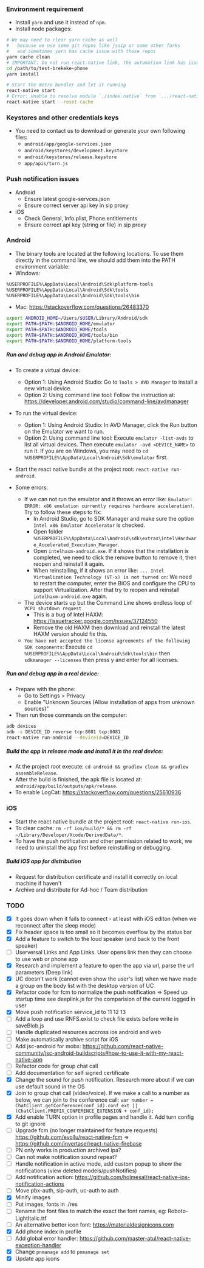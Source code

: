 ### Environment requirement
- Install `yarn` and use it instead of `npm`.
- Install node packages:
```sh
# We may need to clear yarn cache as well
#   because we use some git repos like jssip or some other forks
#   and sometimes yarn has cache issue with those repos
yarn cache clean
# IMPORTANT: Do not run react-native link, the automation link has issues, we already link them manually
cd /path/to/test-brekeke-phone
yarn install

# Start the metro bundler and let it running
react-native start
# Error: Unable to resolve module `./index.native` from `.../react-native/...`
react-native start --reset-cache
```


### Keystores and other credentials keys
- You need to contact us to download or generate your own following files:
  - `android/app/google-services.json`
  - `android/keystores/development.keystore`
  - `android/keystores/release.keystore`
  - `app/apis/turn.js`


### Push notification issues
- Android
  - Ensure latest google-servces.json
  - Ensure correct server api key in sip proxy
- iOS
  - Check General, Info.plist, Phone.entitlements
  - Ensure correct api key (string or file) in sip proxy


### Android
- The binary tools are located at the following locations. To use them directly in the command line, we should add them into the PATH environment variable:
- Windows:
```sh
%USERPROFILE%\AppData\Local\Android\Sdk\platform-tools
%USERPROFILE%\AppData\Local\Android\Sdk\tools
%USERPROFILE%\AppData\Local\Android\Sdk\tools\bin
```
- Mac: https://stackoverflow.com/questions/26483370
```sh
export ANDROID_HOME=/Users/$USER/Library/Android/sdk
export PATH=$PATH:$ANDROID_HOME/emulator
export PATH=$PATH:$ANDROID_HOME/tools
export PATH=$PATH:$ANDROID_HOME/tools/bin
export PATH=$PATH:$ANDROID_HOME/platform-tools
```

##### Run and debug app in Android Emulator:
- To create a virtual device:
  - Option 1: Using Android Studio: Go to `Tools > AVD Manager` to install a new virtual device.
  - Option 2: Using command line tool: Follow the instruction at: https://developer.android.com/studio/command-line/avdmanager
- To run the virtual device:
  - Option 1: Using Android Studio: In AVD Manager, click the Run button on the Emulator we want to run.
  - Option 2: Using command line tool: Execute `emulator -list-avds` to list all virtual devices. Then execute `emulator -avd <DEVICE_NAME>` to run it. If you are on Windows, you may need to `cd %USERPROFILE%\AppData\Local\Android\Sdk\emulator` first.
- Start the react native bundle at the project root: `react-native run-android`.

- Some errors:
  - If we can not run the emulator and it throws an error like: `Emulator: ERROR: x86 emulation currently requires hardware acceleration!`. Try to follow these steps to fix:
    - In Android Studio, go to SDK Manager and make sure the option `Intel x86 Emulator Accelerator` is checked.
    - Open folder `%USERPROFILE%\AppData\Local\Android\sdk\extras\intel\Hardware_Accelerated_Execution_Manager`.
    - Open `intelhaxm-android.exe`. If it shows that the installation is completed, we need to click the remove button to remove it, then reopen and reinstall it again.
    - When reinstalling, if it shows an error like: `... Intel Virtualization Technology (VT-x) is not turned on`: We need to restart the computer, enter the BIOS and configure the CPU to support Virtualization. After that try to reopen and reinstall `intelhaxm-android.exe` again.
  - The device starts up but the Command Line shows endless loop of `VCPU shutdown request`
    - This is a bug of Intel HAXM: https://issuetracker.google.com/issues/37124550
    - Remove the old HAXM then download and reinstall the latest HAXM version should fix this.
  - `You have not accepted the license agreements of the following SDK components`: Execute `cd %USERPROFILE%\AppData\Local\Android\Sdk\tools\bin` then `sdkmanager --licenses` then press y and enter for all licenses.

##### Run and debug app in a real device:
- Prepare with the phone:
  - Go to Settings > Privacy
  - Enable "Unknown Sources (Allow installation of apps from unknown sources)"
- Then run those commands on the computer:
```sh
adb devices
adb -s DEVICE_ID reverse tcp:8081 tcp:8081
react-native run-android --deviceId=DEVICE_ID
```

##### Build the app in release mode and install it in the real device:
- At the project root execute: `cd android && gradlew clean && gradlew assembleRelease`.
- After the build is finished, the apk file is located at: `android/app/build/outputs/apk/release`.
- To enable LogCat: https://stackoverflow.com/questions/25610936


### iOS
- Start the react native bundle at the project root: `react-native run-ios`.
- To clear cache: `rm -rf ios/build/* && rm -rf ~/Library/Developer/Xcode/DerivedData/*`.
- To have the push notification and other permission related to work, we need to uninstall the app first before reinstalling or debugging.

##### Build iOS app for distribution
- Request for distribution certificate and install it correctly on local machine if haven't
- Archive and distribute for Ad-hoc / Team distribution


### TODO
- [x] It goes down when it fails to connect - at least with iOS editon (when we reconnect after the sleep mode)
- [x] Fix header space is too small so it becomes overflow by the status bar
- [x] Add a feature to switch to the loud speaker (and back to the front speaker)
- [ ] Userversal Links and App Links. User opens link then they can choose to use web or phone app
- [x] Research and implement a feature to open the app via url, parse the url parameters (Deep link)
- [x] UC doesn't work (cannot even show the user's list) when we have made a group on the body list with the desktop version of UC
- [x] Refactor code for fcm to normalize the push notification => Speed up startup time see deeplink.js for the comparision of the current logged in user
- [x] Move push notification service_id to 11 12 13
- [ ] Add a loop and use RNFS.exist to check file exists before write in saveBlob.js
- [ ] Handle duplicated resources accross ios android and web
- [ ] Make automatically archive script for iOS
- [ ] Add jsc-android for mobx: https://github.com/react-native-community/jsc-android-buildscripts#how-to-use-it-with-my-react-native-app
- [ ] Refactor code for group chat call
- [ ] Add documentation for self signed certificate
- [x] Change the sound for push notification. Research more about if we can use default sound in the OS
- [x] Join to group chat call (video/voice). If we make a call to a number as below, we can join to the conference call: `var number = ChatClient.getConference(conf_id).conf_ext || (ChatClient.PREFIX_CONFERENCE_EXTENSION + conf_id);`
- [x] Add enable TURN option in profile pages and handle it. Add turn config to git ignore
- [ ] Upgrade fcm (no longer maintained for feature requests) https://github.com/evollu/react-native-fcm => https://github.com/invertase/react-native-firebase
- [ ] PN only works in production archived ipa?
- [ ] Can not make notification sound repeat?
- [ ] Handle notification in active mode, add custom popup to show the notifications (view deleted models/pushNotifies)
- [ ] Add notification action: https://github.com/holmesal/react-native-ios-notification-actions
- [ ] Move pbx-auth, sip-auth, uc-auth to auth
- [x] Minify images
- [ ] Put images, fonts in ./res
- [ ] Rename the font files to match the exact the font names, eg: Roboto-LightItalic.ttf
- [ ] An alternative better icon font: https://materialdesignicons.com
- [x] Add phone index in profile
- [ ] Add global error handler: https://github.com/master-atul/react-native-exception-handler
- [x] Change `pnmanage add` to `pnmanage set`
- [x] Update app icons
